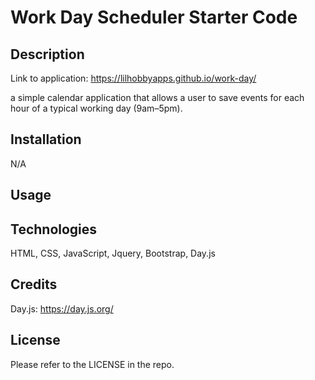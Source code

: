 # Work Day Scheduler Starter Code

## Description

Link to application: https://lilhobbyapps.github.io/work-day/

a simple calendar application that allows a user to save events for each hour of a typical working day (9am–5pm).

## Installation

N/A

## Usage


## Technologies

HTML, CSS, JavaScript, Jquery, Bootstrap, Day.js

## Credits

Day.js: https://day.js.org/

## License

Please refer to the LICENSE in the repo.